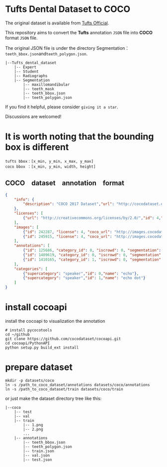 # Tufts Dental Dataset to COCO

The original dataset is available from [Tufts Official](https://tdd.ece.tufts.edu/).

This repository aims to convert the **Tufts** annotation `JSON` file into **COCO** format `JSON` file.

The original JSON file is under the directory Segmentation：`teeth_bbox.json`and`teeth_polygon.json`.
```
|--Tufts_dental_dataset
    |-- Expert
    |-- Student
    |-- Radiographs
    |-- Segmentation
        |-- maxillomandibular
        |-- teeth_mask
        |-- teeth_bbox.json
        |-- teeth_polygon.json
```
If you find it helpful, please consider `giving it a star`.
    
Discussions are welcomed!

# It is worth noting that the bounding box is different
```
tufts bbox：[x_min, y_min, x_max, y_max]
coco bbox ：[x_min, y_min, width, height]
```

## COCO　dataset　annotation　format
```json
{
    "info": {
        "description": "COCO 2017 Dataset","url": "http://cocodataset.org","version": "1.0","year": 2017,"contributor": "COCO Consortium","date_created": "2017/09/01"
    },
    "licenses": [
        {"url": "http://creativecommons.org/licenses/by/2.0/","id": 4,"name": "Attribution License"}
    ],
    "images": [
        {"id": 242287, "license": 4, "coco_url": "http://images.cocodataset.org/val2017/xxxxxxxxxxxx.jpg", "flickr_url": "http://farm3.staticflickr.com/2626/xxxxxxxxxxxx.jpg", "width": 426, "height": 640, "file_name": "xxxxxxxxx.jpg", "date_captured": "2013-11-15 02:41:42"},
        {"id": 245915, "license": 4, "coco_url": "http://images.cocodataset.org/val2017/nnnnnnnnnnnn.jpg", "flickr_url": "http://farm1.staticflickr.com/88/xxxxxxxxxxxx.jpg", "width": 640, "height": 480, "file_name": "nnnnnnnnnn.jpg", "date_captured": "2013-11-18 02:53:27"}
    ],
    "annotations": [
        {"id": 125686, "category_id": 0, "iscrowd": 0, "segmentation": [[164.81, 417.51,......167.55, 410.64]], "image_id": 242287, "area": 42061.80340000001, "bbox": [19.23, 383.18, 314.5, 244.46]},
        {"id": 1409619, "category_id": 0, "iscrowd": 0, "segmentation": [[376.81, 238.8,........382.74, 241.17]], "image_id": 245915, "area": 3556.2197000000015, "bbox": [399, 251, 155, 101]},
        {"id": 1410165, "category_id": 1, "iscrowd": 0, "segmentation": [[486.34, 239.01,..........495.95, 244.39]], "image_id": 245915, "area": 1775.8932499999994, "bbox": [86, 65, 220, 334]}
    ],
    "categories": [
        {"supercategory": "speaker","id": 0,"name": "echo"},
        {"supercategory": "speaker","id": 1,"name": "echo dot"}
    ]
}
``` 

# install  cocoapi 
install the cocoapi to visualization the annotation
```
# install pycocotools
cd ~/github
git clone https://github.com/cocodataset/cocoapi.git
cd cocoapi/PythonAPI
python setup.py build_ext install
```

# prepare dataset
```
mkdir -p datasets/coco
ln -s /path_to_coco_dataset/annotations datasets/coco/annotations
ln -s /path_to_coco_dataset/train datasets/coco/train
```

or just make the dataset directory tree like this:
```
|--coco
    |-- test
    |-- val
    |-- train
        |-- 1.png
        |-- 2.png
        ...
    |-- annotations
        |-- teeth_bbox.json
        |-- teeth_polygon.json
        |-- train.json
        |-- val.json
        |-- test.json
```
